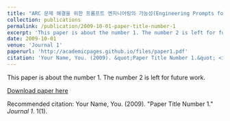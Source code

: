 ```yaml
---
title: "ARC 문제 해결을 위한 프롬프트 엔지니어링의 가능성(Engineering Prompts for the ARC Challenge)"
collection: publications
permalink: /publication/2009-10-01-paper-title-number-1
excerpt: 'This paper is about the number 1. The number 2 is left for future work.'
date: 2009-10-01
venue: 'Journal 1'
paperurl: 'http://academicpages.github.io/files/paper1.pdf'
citation: 'Your Name, You. (2009). &quot;Paper Title Number 1.&quot; <i>Journal 1</i>. 1(1).'
---
```

This paper is about the number 1. The number 2 is left for future work.

[Download paper here](http://academicpages.github.io/files/Engineering_Prompts_for_the_ARC_Challenge.pdf)

Recommended citation: Your Name, You. (2009). "Paper Title Number 1." <i>Journal 1</i>. 1(1).